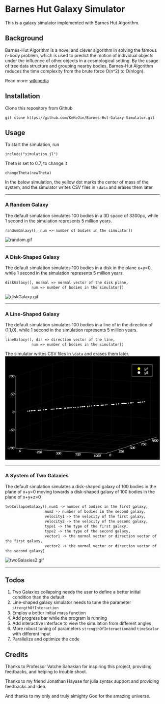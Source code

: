 # Barnes Hut Galaxy Simulator

This is a galaxy simulator implemented with Barnes Hut Algorithm.

## Background
Barnes-Hut Algorithm is a novel and clever algorithm in solving the famous n-body problem, which is used to predict the motion of individual objects under the influence of other objects in a cosmological setting. By the usage of tree data structure and grouping nearby bodies, Barnes-Hut Algorithm reduces the time complexity from the brute force O(n^2) to O(nlogn).

Read more: [wikipedia](https://en.wikipedia.org/wiki/Barnes%E2%80%93Hut_simulation)

## Installation


Clone this repository from Github
```      
git clone https://github.com/KeKeJin/Barnes-Hut-Galaxy-Simulator.git
```

## Usage

To start the simulation, run
```
include("simulation.jl")
```
Theta is set to 0.7, to change it
```
changeTheta(newTheta)
```
In the below simulation, the yellow dot marks the center of mass of the system, and the simulator writes CSV files in ```\data``` and erases them later.

---

### A Random Galaxy
The default simulation simulates 100 bodies in a 3D space of 3300pc, while 1 second in the simulation represents 5 million years.  
```
randomGalaxy([, num => number of bodies in the simulator])
```

![random.gif](exampleSimulation/random.gif)

---

### A Disk-Shaped Galaxy
The default simulation simulates 100 bodies in a disk in the plane x+y=0, while 1 second in the simulation represents 5 million years.
```
diskGalaxy([, normal => normal vector of the disk plane,
            num => number of bodies in the simulator])
```

![diskGalaxy.gif](exampleSimulation/diskGalaxy.gif)

---

### A Line-Shaped Galaxy
The default simulation simulates 100 bodies in a line of in the direction of (1,1,0), while 1 second in the simulation represents 5 million years.
```
lineGalaxy([, dir => direction vector of the line,
            num => number of bodies in the simulator])
```
The simulator writes CSV files in ```\data``` and erases them later.
![lineGalaxy.gif](exampleSimulation/lineGalaxy.gif)

---

### A System of Two Galaxies
The default simulation simulates a disk-shaped galaxy of 100 bodies in the plane of x+y=0 moving towards a disk-shaped galaxy of 100 bodies in the plane of x+y+z=0
```
twoCollapseGalaxy([,num1 -> number of bodies in the first galaxy,
                  num2 -> number of bodies in the second galaxy,
                  velocity1 -> the velocity of the first galaxy,
                  velocity2 -> the velocity of the second galaxy,
                  type1 -> the type of the first galaxy,
                  type2 -> the type of the second galaxy,
                  vector1 -> the normal vector or direction vector of the first galaxy,
                  vector2 -> the normal vector or direction vector of the second galaxy]
```
![twoGalaxies2.gif](exampleSimulation/twoGalaxies2.gif)

---

## Todos
1. Two Galaxies collapsing needs the user to define a better initial condition than the default
2. Line-shaped galaxy simulator needs to tune the parameter `strengthOfInteraction`
3. Employ a better initial mass function
4. Add progress bar while the program is running
5. Add interactive interface to view the simulation from different angles
6. More robust tuning of parameters `strengthOfInteraction`and `timeScalar` with different input
7. Parallelize and optimize the code

## Credits
Thanks to Professor Vatche Sahakian for inspiring this project, providing feedbacks, and helping to trouble shoot.

Thanks to my friend Jonathan Hayase for julia syntax support and providing feedbacks and idea.

And thanks to my only and truly almighty God for the amazing universe.
